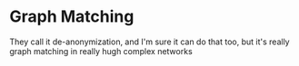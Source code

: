 Graph Matching
====

They call it de-anonymization, and I'm sure it can do that too, but it's really graph matching in really hugh complex networks
